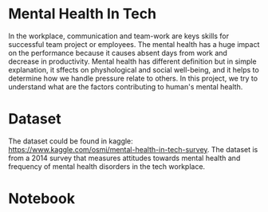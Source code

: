 # Mental Health In Tech

In the workplace, communication and team-work are keys skills for successful team project or employees. The mental health has a huge impact on the performance because it causes absent days from work and decrease in productivity. Mental health has different definition but in simple explanation, it sffects on physhological and social well-being, and it helps to determine how we handle pressure relate to others. In this project, we try to understand what are the factors contributing to human's mental health.

# Dataset
The dataset could be found in kaggle: https://www.kaggle.com/osmi/mental-health-in-tech-survey.
The dataset is from a 2014 survey that measures attitudes towards mental health and frequency of mental health disorders in the tech workplace.

# Notebook
